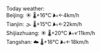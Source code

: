 Today weather:  
Beijing: ☀️   🌡️+16°C 🌬️←4km/h  
Tianjin: 🌫  🌡️+15°C 🌬️←22km/h  
Shijiazhuang: ☀️   🌡️+20°C 🌬️↙11km/h  
Tangshan: ☁️   🌡️+16°C 🌬️←18km/h  
